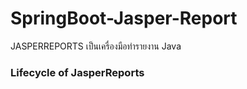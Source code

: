 # SpringBoot-Jasper-Report

JASPERREPORTS เป็นเครื่องมือทำรายงาน Java

### Lifecycle of JasperReports
